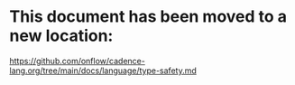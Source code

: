 # This document has been moved to a new location:

https://github.com/onflow/cadence-lang.org/tree/main/docs/language/type-safety.md
